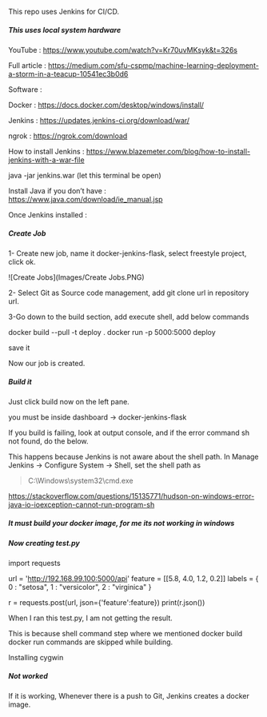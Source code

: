 This repo uses Jenkins for CI/CD.

##### This uses local system hardware

YouTube : https://www.youtube.com/watch?v=Kr70uvMKsyk&t=326s

Full article : https://medium.com/sfu-cspmp/machine-learning-deployment-a-storm-in-a-teacup-10541ec3b0d6

Software :

Docker : https://docs.docker.com/desktop/windows/install/

Jenkins : https://updates.jenkins-ci.org/download/war/

ngrok : https://ngrok.com/download

How to install Jenkins : https://www.blazemeter.com/blog/how-to-install-jenkins-with-a-war-file

java -jar jenkins.war (let this terminal be open)

Install Java if you don’t have : https://www.java.com/download/ie_manual.jsp

Once Jenkins installed :

##### Create Job

1- Create new job, name it docker-jenkins-flask, select freestyle project, click ok.

![Create Jobs](Images/Create Jobs.PNG)

2- Select Git as Source code management, add git clone url in repository url.

3-Go down to the build section, add execute shell, add below commands

docker build --pull -t deploy .
docker run -p 5000:5000 deploy

save it

Now our job is created.

##### Build it

Just click build now on the left pane.

you must be inside dashboard -> docker-jenkins-flask

If you build is failing, look at output console, and if the error command sh not found, do the below.

This happens because Jenkins is not aware about the shell path.
In Manage Jenkins -> Configure System -> Shell, set the shell path as

> C:\Windows\system32\cmd.exe

https://stackoverflow.com/questions/15135771/hudson-on-windows-error-java-io-ioexception-cannot-run-program-sh

##### It must build your docker image, for me its not working in windows

##### Now creating test.py

import requests

url = 'http://192.168.99.100:5000/api'
feature = [[5.8, 4.0, 1.2, 0.2]]
labels = {
0 : "setosa",
1 : "versicolor",
2 : "virginica"
}

r = requests.post(url, json={'feature':feature})
print(r.json())

When I ran this test.py, I am not getting the result.

This is because shell command step where we mentioned docker build docker run commands are skipped while building.

Installing cygwin

##### Not worked

If it is working, Whenever there is a push to Git, Jenkins creates a docker image.











